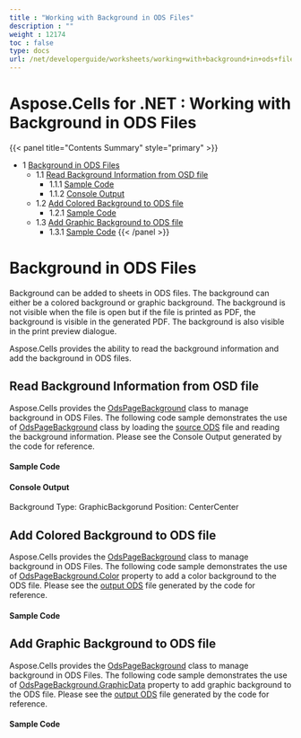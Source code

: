 ```yaml
---
title : "Working with Background in ODS Files" 
description : "" 
weight : 12174 
toc : false
type: docs
url: /net/developerguide/worksheets/working+with+background+in+ods+files/
---
```


# Aspose.Cells for .NET : Working with Background in ODS Files


{{< panel title="Contents Summary" style="primary" >}}
*   1 [Background in ODS Files](#background-in-ods-files)
    *   1.1 [Read Background Information from OSD file](#read-background-information-from-osd-file)
        *   1.1.1 [Sample Code](#sample-code)
        *   1.1.2 [Console Output](#console-output)
    *   1.2 [Add Colored Background to ODS file](#add-colored-background-to-ods-file)
        *   1.2.1 [Sample Code](#sample-code)
    *   1.3 [Add Graphic Background to ODS file](#add-graphic-background-to-ods-file)
        *   1.3.1 [Sample Code](#sample-code)
{{< /panel >}}
 

# Background in ODS Files

Background can be added to sheets in ODS files. The background can either be a colored background or graphic background. The background is not visible when the file is open but if the file is printed as PDF, the background is visible in the generated PDF. The background is also visible in the print preview dialogue.

Aspose.Cells provides the ability to read the background information and add the background in ODS files.

## Read Background Information from OSD file

Aspose.Cells provides the [OdsPageBackground](https://apireference.aspose.com/net/cells/aspose.cells.ods/odspagebackground) class to manage background in ODS Files. The following code sample demonstrates the use of [OdsPageBackground](https://apireference.aspose.com/net/cells/aspose.cells.ods/odspagebackground) class by loading the [source ODS](https://docs2.aspose.com/cells/net/attachments/89981351/90112030.ods) file and reading the background information. Please see the Console Output generated by the code for reference.

#### Sample Code

#### Console Output

Background Type: GraphicBackgorund Position: CenterCenter

## Add Colored Background to ODS file

Aspose.Cells provides the [OdsPageBackground](https://apireference.aspose.com/net/cells/aspose.cells.ods/odspagebackground) class to manage background in ODS Files. The following code sample demonstrates the use of [OdsPageBackground.Color](https://apireference.aspose.com/net/cells/aspose.cells.ods/odspagebackground/properties/color) property to add a color background to the ODS file. Please see the [output ODS](https://docs2.aspose.com/cells/net/attachments/89981351/90112031.ods) file generated by the code for reference.

#### Sample Code

## Add Graphic Background to ODS file

Aspose.Cells provides the [OdsPageBackground](https://apireference.aspose.com/net/cells/aspose.cells.ods/odspagebackground) class to manage background in ODS Files. The following code sample demonstrates the use of [OdsPageBackground.GraphicData](https://apireference.aspose.com/net/cells/aspose.cells.ods/odspagebackground/properties/graphicdata) property to add graphic background to the ODS file. Please see the [output ODS](https://docs2.aspose.com/cells/net/attachments/89981351/90112030.ods) file generated by the code for reference.

#### Sample Code

